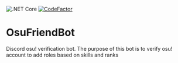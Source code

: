 ![.NET Core](https://github.com/AbdShullah/OsuFriendBot/workflows/.NET%20Core/badge.svg)
[![CodeFactor](https://www.codefactor.io/repository/github/abdshullah/osufriendbot/badge)](https://www.codefactor.io/repository/github/abdshullah/osufriendbot)
# OsuFriendBot
Discord osu! verification bot. 
The purpose of this bot is to verify osu! account to add roles based on skills and ranks
